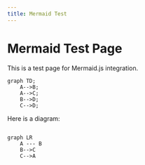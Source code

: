 ```yaml
---
title: Mermaid Test
---
```


# Mermaid Test Page

This is a test page for Mermaid.js integration.

```mermaid
graph TD;
    A-->B;
    A-->C;
    B-->D;
    C-->D;
```

Here is a diagram:
<pre><code class="language-mermaid">
graph LR
    A --- B
    B-->C
    C-->A
</code></pre>
